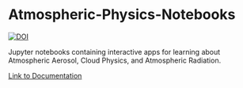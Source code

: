 # Atmospheric-Physics-Notebooks

[![DOI](https://zenodo.org/badge/DOI/10.5281/zenodo.3977570.svg)](https://doi.org/10.5281/zenodo.3977570)

Jupyter notebooks containing interactive apps for learning about Atmospheric Aerosol, Cloud Physics, and Atmospheric Radiation.

[Link to Documentation](https://mdpetters.github.io/Atmospheric-Physics-Notebooks/dev/)
